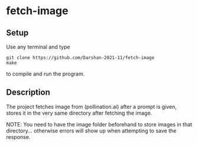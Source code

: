 # fetch-image

## Setup
Use any terminal and type
```
git clone https://github.com/Darshan-2021-11/fetch-image
make
```
to compile and run the program.

## Description
The project fetches image from (pollination.ai) after a prompt is given, stores it in the very same directory after fetching the image.

NOTE: You need to have the image folder beforehand to store images in that directory... otherwise errors will show up when attempting to save the response.
